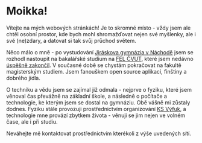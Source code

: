---
---

# Moikka!
Vítejte na mých webových stránkách! Je to skromné místo - vždy jsem ale chtěl osobní prostor, kde bych mohl shromažďovat nejen své myšlenky, ale i své (ne)zdary, a datovat si tak svůj průchod světem.

Něco málo o mně - po vystudování [Jiráskova gymnázia v Náchodě](https://www.gymnachod.cz/) jsem se rozhodl nastoupit na bakalářské studium na [FEL ČVUT](https://fel.cvut.cz), které jsem nedávno [úspěšně zakončil](http://hdl.handle.net/10467/108647). V současné době se chystám pokračovat na fakultě magisterským studiem. Jsem fanouškem open source aplikací, finštiny a dobrého jídla.

O techniku a vědu jsem se zajímal již odmala - nejprve o fyziku, které jsem věnoval čas převážně na základní škole, a následně o počítače a technologie, ke kterým jsem se dostal na gymnáziu. Obě vášně mi zůstaly dodnes. Fyziku stále provozuji prostřednictvím organizování [KS Výfuk](https://vyfuk.org), a technologie mne provází zbytkem života - věnuji se jim nejen ve volném čase, ale i při studiu.

Neváhejte mě kontaktovat prostřednictvím kterékoli z výše uvedených sítí.